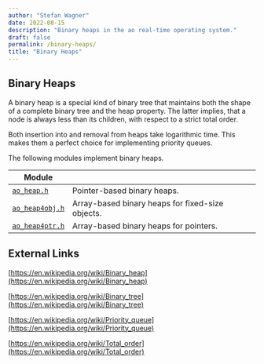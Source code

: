 ```yaml
---
author: "Stefan Wagner"
date: 2022-08-15
description: "Binary heaps in the ao real-time operating system."
draft: false
permalink: /binary-heaps/
title: "Binary Heaps"
---
```


## Binary Heaps

A binary heap is a special kind of binary tree that maintains both the shape of a complete binary tree and the heap property. The latter implies, that a node is always less than its children, with respect to a strict total order.

Both insertion into and removal from heaps take logarithmic time. This makes them a perfect choice for implementing priority queues.

The following modules implement binary heaps.

| Module | |
|--------|-|
| [`ao_heap.h`](modules/heap.md) | Pointer-based binary heaps. |
| [`ao_heap4obj.h`](modules/heap4obj.md) | Array-based binary heaps for fixed-size objects. |
| [`ao_heap4ptr.h`](modules/heap4ptr.md) | Array-based binary heaps for pointers. |

## External Links

[https://en.wikipedia.org/wiki/Binary_heap](https://en.wikipedia.org/wiki/Binary_heap)

[https://en.wikipedia.org/wiki/Binary_tree](https://en.wikipedia.org/wiki/Binary_tree)

[https://en.wikipedia.org/wiki/Priority_queue](https://en.wikipedia.org/wiki/Priority_queue)

[https://en.wikipedia.org/wiki/Total_order](https://en.wikipedia.org/wiki/Total_order)
